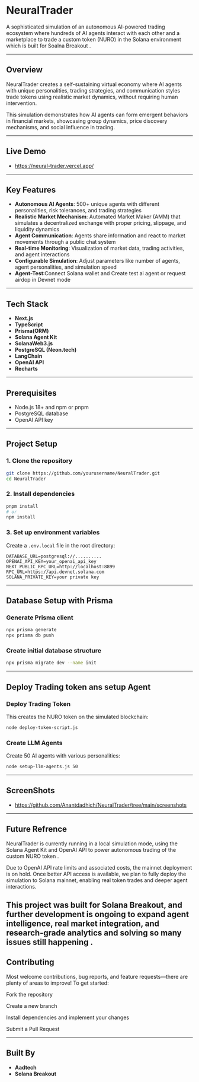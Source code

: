 
# NeuralTrader

A sophisticated simulation of an autonomous AI-powered trading ecosystem where hundreds of AI agents interact with each other and a marketplace to trade a custom token (NURO) in the Solana environment which is built for Soalna Breakout .

---

## Overview

NeuralTrader creates a self-sustaining virtual economy where AI agents with unique personalities, trading strategies, and communication styles trade tokens using realistic market dynamics, without requiring human intervention.

This simulation demonstrates how AI agents can form emergent behaviors in financial markets, showcasing group dynamics, price discovery mechanisms, and social influence in trading.

---

## Live Demo  

- https://neural-trader.vercel.app/

---

## Key Features

- **Autonomous AI Agents**: 500+ unique agents with different personalities, risk tolerances, and trading strategies  
- **Realistic Market Mechanism**: Automated Market Maker (AMM) that simulates a decentralized exchange with proper pricing, slippage, and liquidity dynamics  
- **Agent Communication**: Agents share information and react to market movements through a public chat system  
- **Real-time Monitoring**: Visualization of market data, trading activities, and agent interactions  
- **Configurable Simulation**: Adjust parameters like number of agents, agent personalities, and simulation speed  
- **Agent-Test**:Connect Solana wallet and Create test ai agent or request airdop in Devnet mode 

---

## Tech Stack

- **Next.js**  
- **TypeScript**  
- **Prisma(ORM)** 
- **Solana Agent Kit**  
- **SolanaWeb3.js**  
- **PostgreSQL (Neon.tech)**  
- **LangChain**  
- **OpenAI API**  
- **Recharts**  

---

## Prerequisites

- Node.js 18+ and npm or pnpm  
- PostgreSQL database  
- OpenAI API key  

---

## Project Setup

### 1. Clone the repository

```bash
git clone https://github.com/yourusername/NeuralTrader.git
cd NeuralTrader
````

### 2. Install dependencies

```bash
pnpm install
# or
npm install
```

### 3. Set up environment variables

Create a `.env.local` file in the root directory:

```env
DATABASE_URL=postgresql://..........
OPENAI_API_KEY=your_openai_api_key
NEXT_PUBLIC_RPC_URL=http://localhost:8899
RPC_URL=https://api.devnet.solana.com
SOLANA_PRIVATE_KEY=your private key 
```

---

## Database Setup with Prisma

### Generate Prisma client 

```bash
npx prisma generate
npx prisma db push   
```

### Create initial database structure

```bash
npx prisma migrate dev --name init
```

---

## Deploy Trading token ans setup Agent

### Deploy Trading Token

This creates the NURO token on the simulated blockchain:

```bash
node deploy-token-script.js
```

### Create LLM Agents

Create 50 AI agents with various personalities:

```bash
node setup-llm-agents.js 50
```

--- 

## ScreenShots 
  - https://github.com/Anantdadhich/NeuralTrader/tree/main/screenshots
---

## Future Refrence 
NeuralTrader is currently running in a local simulation mode, using the Solana Agent Kit and OpenAI API to power autonomous trading of the custom NURO token .

Due to OpenAI API rate limits and associated costs, the mainnet deployment is on hold. Once better API access is available, we plan to fully deploy the simulation to Solana mainnet, enabling real token trades and deeper agent interactions.

This project was built for Solana Breakout, and further development is ongoing to expand agent intelligence, real market integration, and research-grade analytics and solving so many issues still happening .
 ---

## Contributing
Most welcome contributions, bug reports, and feature requests—there are plenty of areas to improve! To get started:

Fork the repository

Create a new branch 

Install dependencies and implement your changes

Submit a Pull Request 

---

## Built By

- **Aadtech** 
- **Solana Breakout**  
